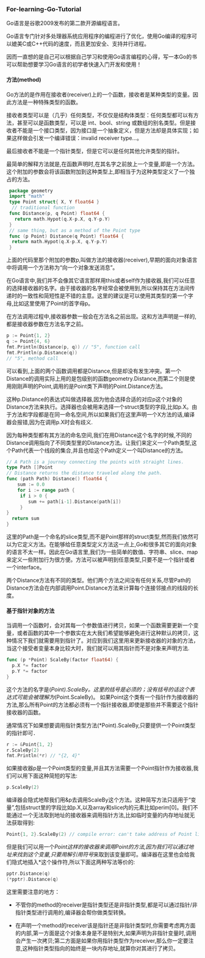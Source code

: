 ### For-learning-Go-Tutorial

Go语言是谷歌2009发布的第二款开源编程语言。

Go语言专门针对多处理器系统应用程序的编程进行了优化，使用Go编译的程序可以媲美C或C++代码的速度，而且更加安全、支持并行进程。

因而一直想的是自己可以根据自己学习和使用Go语言编程的心得，写一本Go的书可以帮助想要学习Go语言的初学者快速入门开发和使用！

#### 方法(method)

Go方法的是作用在接收者(receiver)上的一个函数，接收者是某种类型的变量。因此方法是一种特殊类型的函数。

接收者类型可以是（几乎）任何类型，不仅仅是结构体类型：任何类型都可以有方法，甚至可以是函数类型，可以是 int、bool、string 或数组的别名类型。但是接收者不能是一个接口类型，因为接口是一个抽象定义，但是方法却是具体实现；如果这样做会引发一个编译错误：invalid receiver type…。

最后接收者不能是一个指针类型，但是它可以是任何其他允许类型的指针。

最简单的解释方法就是,在函数声明时,在其名字之前放上一个变量,即是一个方法。这个附加的参数会将该函数附加到这种类型上,即相当于为这种类型定义了一个独占的方法。

```go
 package geometry
 import "math"
 type Point struct{ X, Y float64 }
  // traditional function
 func Distance(p, q Point) float64 {
   return math.Hypot(q.X-p.X, q.Y-p.Y)
 }
 // same thing, but as a method of the Point type
 func (p Point) Distance(q Point) float64 {
  return math.Hypot(q.X-p.X, q.Y-p.Y) 
 }
```
上面的代码里那个附加的参数p,叫做方法的接收器(receiver),早期的面向对象语言中将调用一个方法称为“向一个对象发送消息”。

在Go语言中,我们并不会像其它语言那样用this或者self作为接收器,我们可以任意的选择接收器的名字。由于接收器的名字经常会被使用到,所以保持其在方法间传递时的一致性和简短性是不错的主意。这里的建议是可以使用其类型的第一个字母,比如这里使用了Point的首字母p。

在方法调用过程中,接收器参数一般会在方法名之前出现。这和方法声明是一样的,都是接收器参数在方法名字之前。
```go
p := Point{1, 2}
q := Point{4, 6}
fmt.Println(Distance(p, q)) // "5", function call
fmt.Println(p.Distance(q))
// "5", method call
```

可以看到,上面的两个函数调用都是Distance,但是却没有发生冲突。第一个Distance的调用实际上用的是包级别的函数geometry.Distance,而第二个则是使用刚刚声明的Point,调用的是Point类下声明的Point.Distance方法。

这种p.Distance的表达式叫做选择器,因为他会选择合适的对应p这个对象的Distance方法来执行。选择器也会被用来选择一个struct类型的字段,比如p.X。由于方法和字段都是在同一命名空间,所以如果我们在这里声明一个X方法的话,编译器会报错,因为在调用p.X时会有歧义.


因为每种类型都有其方法的命名空间,我们在用Distance这个名字的时候,不同的Distance调用指向了不同类型里的Distance方法。让我们来定义一个Path类型,这个Path代表一个线段的集合,并且也给这个Path定义一个叫Distance的方法。

```go
// A Path is a journey connecting the points with straight lines.
type Path []Point
// Distance returns the distance traveled along the path.
func (path Path) Distance() float64 {
    sum := 0.0
    for i := range path {
     if i > 0 {
        sum += path[i-1].Distance(path[i])
     }
}
  return sum
}
```

这里的Path是一个命名的slice类型,而不是Point那样的struct类型,然而我们依然可以为它定义方法。在能够给任意类型定义方法这一点上,Go和很多其它的面向对象的语言不太一样。因此在Go语言里,我们为一些简单的数值、字符串、slice、map来定义一些附加行为很方便。方法可以被声明到任意类型,只要不是一个指针或者一个interface。

两个Distance方法有不同的类型。他们两个方法之间没有任何关系,尽管Path的Distance方法会在内部调用Point.Distance方法来计算每个连接邻接点的线段的长度。

#### 基于指针对象的方法

当调用一个函数时，会对其每一个参数值进行拷贝，如果一个函数需要更新一个变量，或者函数的其中一个参数实在太大我们希望能够避免进行这种默认的拷贝，这种情况下我们就需要用到指针了。对应到我们这里用来更新接收器的对象的方法，当这个接受者变量本身比较大时，我们就可以用其指针而不是对象来声明方法.

```go
func (p *Point) ScaleBy(factor float64) {
  p.X *= factor
  p.Y *= factor
}
```
这个方法的名字是(*Point).ScaleBy。这里的括号是必须的；没有括号的话这个表达式可能会被理解为*(Point.ScaleBy)。
如果Point这个类有一个指针作为接收器的方法,那么所有Point的方法都必须有一个指针接收器,即使是那些并不需要这个指针接收器的函数。

通常情况下如果想要调用指针类型方法(*Point).ScaleBy,只要提供一个Point类型的指针即可．
```go
r := &Point{1, 2}
r.ScaleBy(2)
fmt.Println(*r) // "{2, 4}"
```

如果接收器p是一个Point类型的变量,并且其方法需要一个Point指针作为接收器,我们可以用下面这种简短的写法:
```go
p.ScaleBy(2)
```

编译器会隐式地帮我们用&p去调用ScaleBy这个方法。这种简写方法只适用于“变量”,包括struct里的字段比如p.X,以及array和slice内的元素比如perim[0]。我们不能通过一个无法取到地址的接收器来调用指针方法,比如临时变量的内存地址就无法获取得到:

```go
Point{1, 2}.ScaleBy(2) // compile error: can't take address of Point literal
```
但是我们可以用一个*Point这样的接收器来调用Point的方法,因为我们可以通过地址来找到这个变量,只要用解引用符号*来取到该变量即可。编译器在这里也会给我们隐式地插入*这个操作符,所以下面这两种写法等价的:

```go
pptr.Distance(q)
(*pptr).Distance(q)
```
这里需要注意的地方：
* 不管你的method的receiver是指针类型还是非指针类型,都是可以通过指针/非指针类型进行调用的,编译器会帮你做类型转换。

* 在声明一个method的receiver该是指针还是非指针类型时,你需要考虑两方面的内部,第一方面是这个对象本身是不是特别大,如果声明为非指针变量时,调用会产生一次拷贝;第二方面是如果你用指针类型作为receiver,那么你一定要注意,这种指针类型指向的始终是一块内存地址,就算你对其进行了拷贝。

